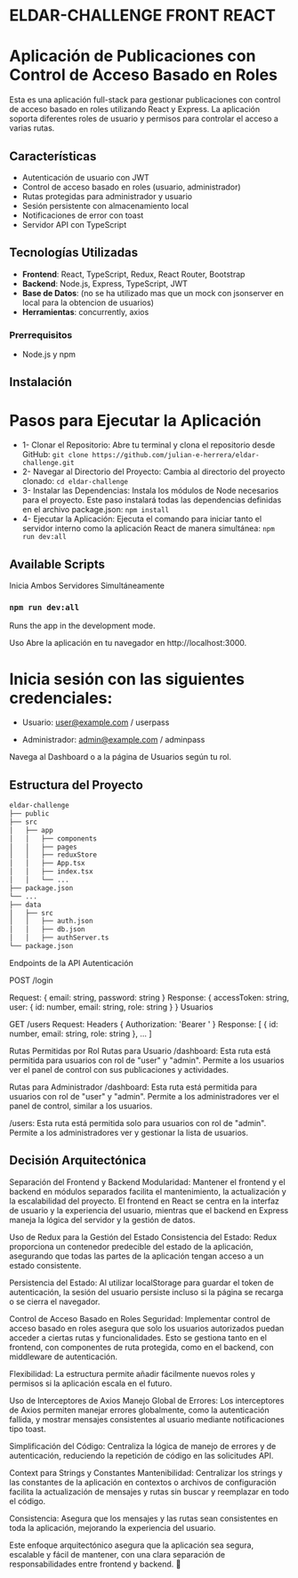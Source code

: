 #   ELDAR-CHALLENGE FRONT REACT

# Aplicación de Publicaciones con Control de Acceso Basado en Roles

Esta es una aplicación full-stack para gestionar publicaciones con control de acceso basado en roles utilizando React y Express. La aplicación soporta diferentes roles de usuario y permisos para controlar el acceso a varias rutas.

## Características

- Autenticación de usuario con JWT
- Control de acceso basado en roles (usuario, administrador)
- Rutas protegidas para administrador y usuario
- Sesión persistente con almacenamiento local
- Notificaciones de error con toast
- Servidor API con TypeScript

## Tecnologías Utilizadas

- **Frontend**: React, TypeScript, Redux, React Router, Bootstrap
- **Backend**: Node.js, Express, TypeScript, JWT
- **Base de Datos**: (no se ha utilizado mas que un mock con jsonserver en local para la obtencion de usuarios)
- **Herramientas**: concurrently, axios

### Prerrequisitos

- Node.js y npm 
## Instalación
# Pasos para Ejecutar la Aplicación
- 1- Clonar el Repositorio: Abre tu terminal y clona el repositorio desde GitHub:
    `git clone https://github.com/julian-e-herrera/eldar-challenge.git`
- 2- Navegar al Directorio del Proyecto: Cambia al directorio del proyecto clonado:
    `cd eldar-challenge`
- 3- Instalar las Dependencias: Instala los módulos de Node necesarios para el proyecto. Este paso instalará todas las dependencias definidas en el archivo package.json:
    `npm install`
- 4- Ejecutar la Aplicación: Ejecuta el comando para iniciar tanto el servidor interno como la aplicación React de manera simultánea:
    `npm run dev:all`

## Available Scripts

Inicia Ambos Servidores Simultáneamente
### `npm run dev:all`

Runs the app in the development mode.

Uso
Abre la aplicación en tu navegador en http://localhost:3000.

# Inicia sesión con las siguientes credenciales:

- Usuario: user@example.com / userpass

- Administrador: admin@example.com / adminpass

Navega al Dashboard o a la página de Usuarios según tu rol.

## Estructura del Proyecto

```bash
eldar-challenge
├── public
├── src
│   ├── app
│   │   ├── components
│   │   ├── pages
│   │   ├── reduxStore
│   │   ├── App.tsx
│   │   ├── index.tsx
│   │   └── ...
├── package.json
└── ...
├── data
│   ├── src
│   │   ├── auth.json
│   │   ├── db.json
│   │   ├── authServer.ts
└── package.json
```


Endpoints de la API
Autenticación

POST /login

Request: { email: string, password: string }
Response: { accessToken: string, user: { id: number, email: string, role: string } }
Usuarios


GET /users
Request: Headers { Authorization: 'Bearer <token>' }
Response: [ { id: number, email: string, role: string }, ... ]

Rutas Permitidas por Rol
Rutas para Usuario
/dashboard: Esta ruta está permitida para usuarios con rol de "user" y "admin". Permite a los usuarios ver el panel de control con sus publicaciones y actividades.

Rutas para Administrador
/dashboard: Esta ruta está permitida para usuarios con rol de "user" y "admin". Permite a los administradores ver el panel de control, similar a los usuarios.

/users: Esta ruta está permitida solo para usuarios con rol de "admin". Permite a los administradores ver y gestionar la lista de usuarios.

## Decisión Arquitectónica
Separación del Frontend y Backend
Modularidad: Mantener el frontend y el backend en módulos separados facilita el mantenimiento, la actualización y la escalabilidad del proyecto. El frontend en React se centra en la interfaz de usuario y la experiencia del usuario, mientras que el backend en Express maneja la lógica del servidor y la gestión de datos.

Uso de Redux para la Gestión del Estado
Consistencia del Estado: Redux proporciona un contenedor predecible del estado de la aplicación, asegurando que todas las partes de la aplicación tengan acceso a un estado consistente.

Persistencia del Estado: Al utilizar localStorage para guardar el token de autenticación, la sesión del usuario persiste incluso si la página se recarga o se cierra el navegador.

Control de Acceso Basado en Roles
Seguridad: Implementar control de acceso basado en roles asegura que solo los usuarios autorizados puedan acceder a ciertas rutas y funcionalidades. Esto se gestiona tanto en el frontend, con componentes de ruta protegida, como en el backend, con middleware de autenticación.

Flexibilidad: La estructura permite añadir fácilmente nuevos roles y permisos si la aplicación escala en el futuro.

Uso de Interceptores de Axios
Manejo Global de Errores: Los interceptores de Axios permiten manejar errores globalmente, como la autenticación fallida, y mostrar mensajes consistentes al usuario mediante notificaciones tipo toast.

Simplificación del Código: Centraliza la lógica de manejo de errores y de autenticación, reduciendo la repetición de código en las solicitudes API.

Context para Strings y Constantes
Mantenibilidad: Centralizar los strings y las constantes de la aplicación en contextos o archivos de configuración facilita la actualización de mensajes y rutas sin buscar y reemplazar en todo el código.

Consistencia: Asegura que los mensajes y las rutas sean consistentes en toda la aplicación, mejorando la experiencia del usuario.

Este enfoque arquitectónico asegura que la aplicación sea segura, escalable y fácil de mantener, con una clara separación de responsabilidades entre frontend y backend. 🚀


